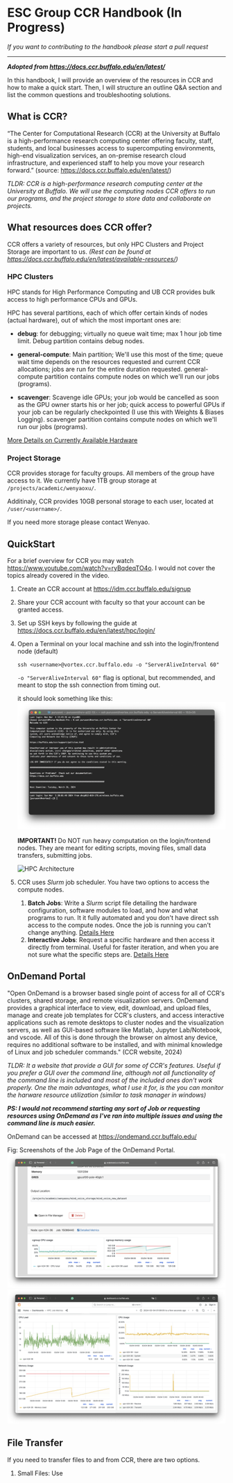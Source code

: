 # ESC Group CCR Handbook (In Progress)
*If you want to contributing to the handbook please start a pull request*

---
***Adopted from https://docs.ccr.buffalo.edu/en/latest/***


In this handbook, I will provide an overview of the resources in CCR and how to make a quick start. Then, I will structure an outline Q&A section and list the common questions and troubleshooting solutions.

## What is CCR?
“The Center for Computational Research (CCR) at the University at Buffalo is a high-performance research computing center offering faculty, staff, students, and local businesses access to supercomputing environments, high-end visualization services, an on-premise research cloud infrastructure, and experienced staff to help you move your research forward.” (source: https://docs.ccr.buffalo.edu/en/latest/) 

*TLDR: CCR is a high-performance research computing center at the University at Buffalo. We will use the computing nodes CCR offers to run our programs, and the project storage to store data and collaborate on projects.*

## What resources does CCR offer?
 
CCR offers a variety of resources, but only HPC Clusters and Project Storage are important to us. *(Rest can be found at https://docs.ccr.buffalo.edu/en/latest/available-resources/)*

### HPC Clusters

HPC stands for High Performance Computing and UB CCR provides bulk access to high performance CPUs and GPUs.

HPC has several partitions, each of which offer certain kinds of nodes (actual hardware), out of which the most important ones are:

- **debug**: for debugging; virtually no queue wait time; max 1 hour job time limit. Debug partition contains debug nodes.

- **general-compute**: Main partition; We'll use this most of the time; queue wait time depends on the resources requested and current CCR allocations; jobs are run for the entire duration requested. general-compute partition contains compute nodes on which we'll run our jobs (programs).

- **scavenger**: Scavenge idle GPUs; your job would be cancelled as soon as the GPU owner starts his or her job; quick access to powerful GPUs if your job can be regularly checkpointed (I use this with Weights & Biases Logging). scavenger partition contains compute nodes on which we'll run our jobs (programs).

[More Details on Currently Available Hardware](Nodes.md)

### Project Storage

CCR provides storage for faculty groups. All members of the group have access to it. We currently have 1TB group storage at `/projects/academic/wenyaoxu/`. 

Additinaly, CCR provides 10GB personal storage to each user, located at `/user/<username>/`.

If you need more storage please contact Wenyao.

## QuickStart

For a brief overview for CCR you may watch https://www.youtube.com/watch?v=ryBqdeqTO4o. I would not cover the topics already covered in the video.

1. Create an CCR account at https://idm.ccr.buffalo.edu/signup
2. Share your CCR account with faculty so that your account can be granted access.
3. Set up SSH keys by following the guide at https://docs.ccr.buffalo.edu/en/latest/hpc/login/
4. Open a Terminal on your local machine and ssh into the login/frontend node (default) 
    ``` 
    ssh <username>@vortex.ccr.buffalo.edu -o "ServerAliveInterval 60"
    ```

    `-o "ServerAliveInterval 60"` flag is optional, but recommended, and meant to stop the ssh connection from timing out.

    it should look something like this: ![Terminal SSH Screenshot](images/Terminal%20SSH%20Screenshot.png)

    **IMPORTANT!** Do NOT run heavy computation on the login/frontend nodes. They are meant for editing scripts, moving files, small data transfers, submitting jobs.

    ![HPC Architecture](https://www.marquette.edu/high-performance-computing/images/architecture.png)

5. CCR uses *Slurm* job scheduler. You have two options to access the compute nodes. 
    1. **Batch Jobs**: Write a *Slurm* script file detailing the hardware configuration, software modules to load, and how and what programs to run. It it fully automated and you don't have direct ssh access to the compute nodes. Once the job is running you can't change anything. [Details Here](Batch-Jobs.md)
    2. **Interactive Jobs**: Request a specific hardware and then access it directly from terminal. Useful for faster iteration, and when you are not sure what the specific steps are. [Details Here](Interactive-Jobs.md)


## OnDemand Portal
"Open OnDemand is a browser based single point of access for all of CCR's clusters, shared storage, and remote visualization servers. OnDemand provides a graphical interface to view, edit, download, and upload files, manage and create job templates for CCR's clusters, and access interactive applications such as remote desktops to cluster nodes and the visualization servers, as well as GUI-based software like Matlab, Jupyter Lab/Notebook, and vscode. All of this is done through the browser on almost any device, requires no additional software to be installed, and with minimal knowledge of Linux and job scheduler commands." (CCR website, 2024)

*TLDR: It a website that provide a GUI for some of CCR's features. Useful if you prefer a GUI over the command line, although not all functionality of the command line is included and most of the included ones don't work properly. One the main advantages, what I use it for, is the you can monitor the harware resource utilization (similar to task manager in windows)*

***PS: I  would not recommend starting any sort of Job or requesting resources using OnDemand as I've ran into multiple issues and using the command line is much easier.***

OnDemand can be accessed at https://ondemand.ccr.buffalo.edu/

Fig: Screenshots of the Job Page of the OnDemand Portal.
![OnDemand Resource Monitor](images/OnDemand.png)
![OnDemand Detailed Resource Monitor](images/OnDemandDetailed.png)


## File Transfer

If you need to transfer files to and from CCR, there are two options.

1. Small Files: Use 

